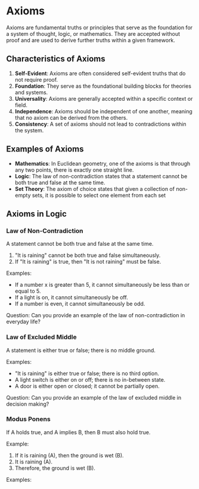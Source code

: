 # Axioms

Axioms are fundamental truths or principles that serve as the foundation for a
system of thought, logic, or mathematics. They are accepted without proof and
are used to derive further truths within a given framework.

## Characteristics of Axioms

1. **Self-Evident**: Axioms are often considered self-evident truths that do not require proof.
2. **Foundation**: They serve as the foundational building blocks for theories and systems.
3. **Universality**: Axioms are generally accepted within a specific context or field.
4. **Independence**: Axioms should be independent of one another, meaning that no axiom can be derived from the others.
5. **Consistency**: A set of axioms should not lead to contradictions within the system.

## Examples of Axioms

- **Mathematics**: In Euclidean geometry, one of the axioms is that through any two points, there is exactly one straight line.
- **Logic**: The law of non-contradiction states that a statement cannot be both true and false at the same time.
- **Set Theory**: The axiom of choice states that given a collection of non-empty sets, it is possible to select one element from each set

## Axioms in Logic

### Law of Non-Contradiction

A statement cannot be both true and false at the same time.

1. "It is raining" cannot be both true and false simultaneously.
2. If "It is raining" is true, then "It is not raining" must be false.

Examples:

- If a number x is greater than 5, it cannot simultaneously be less than or equal to 5.
- If a light is on, it cannot simultaneously be off.
- If a number is even, it cannot simultaneously be odd.

Question: Can you provide an example of the law of non-contradiction in everyday life?

### Law of Excluded Middle

A statement is either true or false; there is no middle ground.

Examples:

- "It is raining" is either true or false; there is no third option.
- A light switch is either on or off; there is no in-between state.
- A door is either open or closed; it cannot be partially open.

Question: Can you provide an example of the law of excluded middle in decision making?

### Modus Ponens

If A holds true, and A implies B, then B must also hold true.

Example:
1. If it is raining (A), then the ground is wet (B).
2. It is raining (A).
3. Therefore, the ground is wet (B).

Examples:









